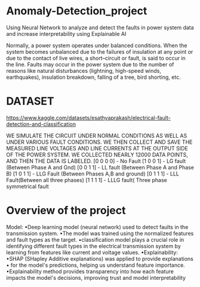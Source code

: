 # Anomaly-Detection_project
Using Neural Network to analyze and detect the faults in power system data and increase interpretability using Explainable AI

Normally, a power system operates under balanced conditions. When the system becomes unbalanced due to the failures of insulation at any point or due to the contact of live wires, a short–circuit or fault, is said to occur in the line. 
Faults may occur in the power system due to the number of reasons like natural disturbances (lightning, high-speed winds, earthquakes), insulation breakdown, falling of a tree, bird shorting, etc.

# DATASET 
https://www.kaggle.com/datasets/esathyaprakash/electrical-fault-detection-and-classification

WE SIMULATE THE CIRCUIT UNDER NORMAL CONDITIONS AS WELL AS UNDER VARIOUS FAULT CONDITIONS. WE THEN COLLECT AND SAVE THE MEASURED LINE VOLTAGES AND LINE CURRENTS AT THE OUTPUT SIDE OF THE POWER SYSTEM. WE COLLECTED NEARLY 12000 DATA POINTS, AND THEN THE DATA IS LABELED.
[0 0 0 0] - No Fault
[1 0 0 1] - LG fault (Between Phase A and
Gnd)
[0 0 1 1] - LL fault (Between Phase A and
Phase B)
[1 0 1 1] - LLG Fault (Between Phases A,B and
ground)
[0 1 1 1] - LLL Fault(Between all three phases)
[1 1 1 1] - LLLG fault( Three phase
symmetrical fault

# Overview of the project

Model:
•Deep learning model (neural network) used to detect faults in the transmission system.
•The model was trained using the normalized features and fault types as the target.
•classification model plays a crucial role in identifying different fault types in the electrical transmission system by learning from features like current and voltage values.
•Explainability:
•SHAP (SHapley Additive explanations) was applied to provide explanations
• for the model's predictions, helping us understand feature importance.
•Explainability method provides transparency into how each feature impacts the model's decisions, improving trust and model interpretability
